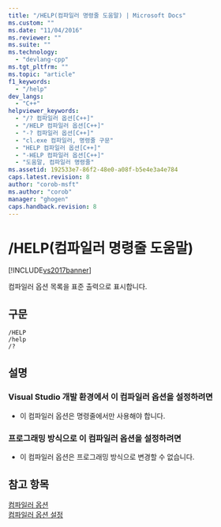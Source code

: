 ```yaml
---
title: "/HELP(컴파일러 명령줄 도움말) | Microsoft Docs"
ms.custom: ""
ms.date: "11/04/2016"
ms.reviewer: ""
ms.suite: ""
ms.technology: 
  - "devlang-cpp"
ms.tgt_pltfrm: ""
ms.topic: "article"
f1_keywords: 
  - "/help"
dev_langs: 
  - "C++"
helpviewer_keywords: 
  - "/? 컴파일러 옵션[C++]"
  - "/HELP 컴파일러 옵션[C++]"
  - "-? 컴파일러 옵션[C++]"
  - "cl.exe 컴파일러, 명령줄 구문"
  - "HELP 컴파일러 옵션[C++]"
  - "-HELP 컴파일러 옵션[C++]"
  - "도움말, 컴파일러 명령줄"
ms.assetid: 192533e7-86f2-48e0-a08f-b5e4e3a4e784
caps.latest.revision: 8
author: "corob-msft"
ms.author: "corob"
manager: "ghogen"
caps.handback.revision: 8
---
```

# /HELP(컴파일러 명령줄 도움말)
[!INCLUDE[vs2017banner](../../assembler/inline/includes/vs2017banner.md)]

컴파일러 옵션 목록을 표준 출력으로 표시합니다.  
  
## 구문  
  
```  
/HELP  
/help  
/?  
```  
  
## 설명  
  
### Visual Studio 개발 환경에서 이 컴파일러 옵션을 설정하려면  
  
-   이 컴파일러 옵션은 명령줄에서만 사용해야 합니다.  
  
### 프로그래밍 방식으로 이 컴파일러 옵션을 설정하려면  
  
-   이 컴파일러 옵션은 프로그래밍 방식으로 변경할 수 없습니다.  
  
## 참고 항목  
 [컴파일러 옵션](../../build/reference/compiler-options.md)   
 [컴파일러 옵션 설정](../../build/reference/setting-compiler-options.md)